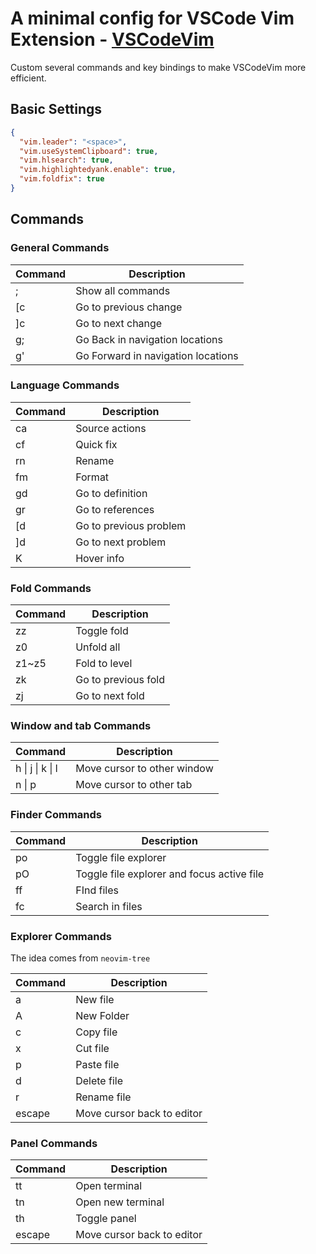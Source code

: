 # A minimal config for VSCode Vim Extension - [VSCodeVim](http://aka.ms/vscodevim)

Custom several commands and key bindings to make VSCodeVim more efficient.

## Basic Settings

```json
{
  "vim.leader": "<space>",
  "vim.useSystemClipboard": true,
  "vim.hlsearch": true,
  "vim.highlightedyank.enable": true,
  "vim.foldfix": true
}
```

## Commands

### General Commands

| Command | Description                        |
| ------- | ---------------------------------- |
| ;       | Show all commands                  |
| [c      | Go to previous change              |
| ]c      | Go to next change                  |
| g;      | Go Back in navigation locations    |
| g'      | Go Forward in navigation locations |

### Language Commands

| Command    | Description            |
| ---------- | ---------------------- |
| <leader>ca | Source actions         |
| <leader>cf | Quick fix              |
| <leader>rn | Rename                 |
| <leader>fm | Format                 |
| gd         | Go to definition       |
| gr         | Go to references       |
| [d         | Go to previous problem |
| ]d         | Go to next problem     |
| K          | Hover info             |

### Fold Commands

| Command | Description         |
| ------- | ------------------- |
| zz      | Toggle fold         |
| z0      | Unfold all          |
| z1~z5   | Fold to level       |
| zk      | Go to previous fold |
| zj      | Go to next fold     |

### Window and tab Commands

| Command                  | Description                 |
| ------------------------ | --------------------------- |
| <leader>h \| j \| k \| l | Move cursor to other window |
| <leader>n \| p           | Move cursor to other tab    |

### Finder Commands

| Command    | Description                                |
| ---------- | ------------------------------------------ |
| <leader>po | Toggle file explorer                       |
| <leader>pO | Toggle file explorer and focus active file |
| <leader>ff | FInd files                                 |
| <leader>fc | Search in files                            |

### Explorer Commands

The idea comes from `neovim-tree`

| Command | Description                |
| ------- | -------------------------- |
| a       | New file                   |
| A       | New Folder                 |
| c       | Copy file                  |
| x       | Cut file                   |
| p       | Paste file                 |
| d       | Delete file                |
| r       | Rename file                |
| escape  | Move cursor back to editor |

### Panel Commands

| Command    | Description                |
| ---------- | -------------------------- |
| <leader>tt | Open terminal              |
| <leader>tn | Open new terminal          |
| <leader>th | Toggle panel               |
| escape     | Move cursor back to editor |
